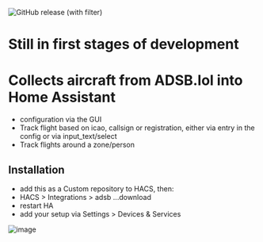 ![GitHub release (with filter)](https://img.shields.io/github/v/release/vingerha/ha_adsb_lol)

# Still in first stages of development

# Collects aircraft from ADSB.lol into Home Assistant
- configuration via the GUI
- Track flight based on icao, callsign or registration, either via entry in the config or via input_text/select
- Track flights around a zone/person

## Installation

- add this as a Custom repository to HACS, then:
- HACS > Integrations > adsb ...download
- restart HA
- add your setup via Settings > Devices & Services 


 ![image](https://github.com/vingerha/ha_adsb_lol/assets/44190435/7ea6450f-f403-4188-85a7-5499798df759)




